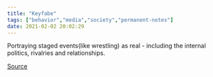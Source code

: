 ```yaml
---
title: "Keyfabe"
tags: ["behavior","media","society","permanent-notes"]
date: 2021-02-02 20:02:29
---
```


Portraying staged events(like wrestling) as real - including the internal politics, rivalries and relationships. 

[Source](https://en.wikipedia.org/wiki/Kayfabe)
